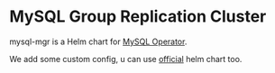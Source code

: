 # MySQL Group Replication Cluster

mysql-mgr is a Helm chart for [MySQL Operator](https://github.com/mysql/mysql-operator).

We add some custom config, u can use [official](https://github.com/mysql/mysql-operator/tree/trunk/helm) helm chart too.

